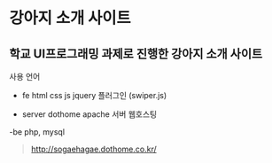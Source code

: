 # 강아지 소개 사이트

## 학교 UI프로그래밍 과제로 진행한 강아지 소개 사이트

사용 언어
- fe
html css js jquery 플러그인 (swiper.js)

- server
dothome apache 서버 웹호스팅

-be
php, mysql

> http://sogaehagae.dothome.co.kr/
